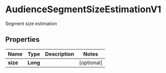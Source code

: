 

# AudienceSegmentSizeEstimationV1

Segment size estimation

## Properties

Name | Type | Description | Notes
------------ | ------------- | ------------- | -------------
**size** | **Long** |  |  [optional]



